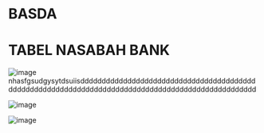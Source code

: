 # BASDA
# TABEL NASABAH BANK
![image](https://github.com/Mezi24/BASDA/assets/131523143/3fcac939-3e45-4c50-bbf1-1afefd83f38b)
nhasfgsudgysytdsuiisddddddddddddddddddddddddddddddddddddddddddddddddddddddddddddddddddddddddddddddddddddddddddddddddddd

![image](https://github.com/Mezi24/BASDA/assets/131523143/fdae6406-2185-43cd-a9ed-d19d69a1177f)

![image](https://github.com/Mezi24/BASDA/assets/131523143/436495eb-7566-4b5a-8ac3-f8ba64f06e8b)
